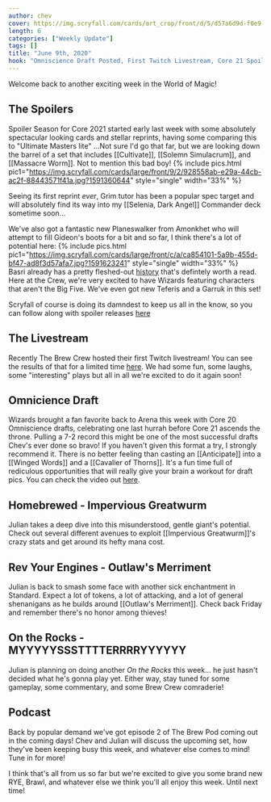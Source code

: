 ```yaml
---
author: chev
cover: https://img.scryfall.com/cards/art_crop/front/d/5/d57a6d9d-f0e9-4c5a-bacf-7a6c30d65b08.jpg?1583965675
length: 6
categories: ["Weekly Update"]
tags: []
title: "June 9th, 2020"
hook: "Omniscience Draft Posted, First Twitch Livestream, Core 21 Spoiler Season!"
---
```

Welcome back to another exciting week in the World of Magic! 

## The Spoilers

Spoiler Season for Core 2021 started early last week with some absolutely spectacular looking cards and stellar reprints, having some comparing this to "Ultimate Masters lite" ...Not sure I'd go that far, but we are looking down the barrel of a set that includes [[Cultivate]], [[Solemn Simulacrum]], and [[Massacre Worm]]. Not to mention this bad boy!
{% include pics.html
pic1="https://img.scryfall.com/cards/large/front/9/2/928558ab-e29a-44cb-ac2f-88443571f41a.jpg?1591360644" 
style="single"
width="33%" %}
<br />

Seeing its first reprint *ever*, Grim tutor has been a popular spec target and will absolutely find its way into my [[Selenia, Dark Angel]] Commander deck sometime soon...

We've also got a fantastic new Planeswalker from Amonkhet who will attempt to fill Gideon's boots for a bit and so far, I think there's a lot of potential here:
{% include pics.html
pic1="https://img.scryfall.com/cards/large/front/c/a/ca854101-5a9b-455d-bf47-ad8f3d57afa7.jpg?1591623241" 
style="single"
width="33%" %}
<br />
Basri already has a pretty fleshed-out <a href="https://magic.wizards.com/en/articles/archive/feature/creating-basri-ket-2020-06-08" target="_blank">history</a> that's defintely worth a read. Here at the Crew, we're very excited to have Wizards featuring characters that aren't the Big Five. We've even got new Teferis and a Garruk in this set!

Scryfall of course is doing its damndest to keep us all in the know, so you can follow along with spoiler releases <a href="https://scryfall.com/sets/m21?order=spoiled&as=grid" target="_blank">here</a>

## The Livestream

Recently The Brew Crew hosted their first Twitch livestream! You can see the results of that for a limited time <a href="https://www.twitch.tv/videos/642171059" target="_blank">here</a>. We had some fun, some laughs, some "interesting" plays but all in all we're excited to do it again soon! 

## Omnicience Draft

Wizards brought a fan favorite back to Arena this week with Core 20 Omniscience drafts, celebrating one last hurrah before Core 21 ascends the throne. Pulling a 7-2 record this might be one of the most successful drafts Chev's ever done so bravo! If you haven't given this format a try, I strongly recommend it. There is no better feeling than casting an [[Anticipate]] into a [[Winged Words]] and a [[Cavalier of Thorns]]. It's a fun time full of rediculous opportunities that will really give your brain a workout for draft pics. You can check the video out <a href="https://www.youtube.com/watch?v=5RS9jwB1NtI" target="_blank">here</a>.

## Homebrewed - Impervious Greatwurm

Julian takes a deep dive into this misunderstood, gentle giant's potential. Check out several different avenues to exploit [[Impervious Greatwurm]]'s crazy stats and get around its hefty mana cost. 

## Rev Your Engines - Outlaw's Merriment

Julian is back to smash some face with another sick enchantment in Standard. Expect a lot of tokens, a lot of attacking, and a lot of general shenanigans as he builds around [[Outlaw's Merriment]]. Check back Friday and remember there's no honor among thieves!

## On the Rocks - MYYYYYSSSTTTTERRRRYYYYYY

Julian is planning on doing another *On the Rocks* this week... he just hasn't decided what he's gonna play yet. Either way, stay tuned for some gameplay, some commentary, and some Brew Crew comraderie!

## Podcast

Back by popular demand we've got episode 2 of The Brew Pod coming out in the coming days! Chev and Julian will discuss the upcoming set, how they've been keeping busy this week, and whatever else comes to mind! Tune in for more!

I think that's all from us so far but we're excited to give you some brand new RYE, Brawl, and whatever else we think you'll all enjoy this week. Until next time!
